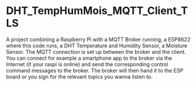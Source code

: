 # DHT_TempHumMois_MQTT_Client_TLS

A project combining a Raspberry Pi with a MQTT Broker running, a ESP8622 where this code runs, a DHT Temperature and Humidity Sensor, a Moisture Sensor.
The MQTT connection is set up between the broker and the client. You can connect for example a smartphone app to the broker via the Internet (if your raspi is online) and send the corresponding control command messages to the broker. The broker will then hand it to the ESP board or you sign for the relevant topics you wanna listen to.
